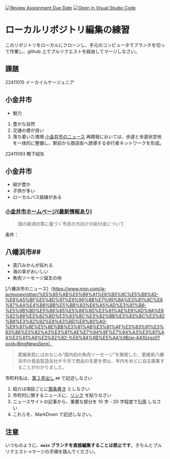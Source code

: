 [![Review Assignment Due Date](https://classroom.github.com/assets/deadline-readme-button-22041afd0340ce965d47ae6ef1cefeee28c7c493a6346c4f15d667ab976d596c.svg)](https://classroom.github.com/a/Jc5hINgy)
[![Open in Visual Studio Code](https://classroom.github.com/assets/open-in-vscode-2e0aaae1b6195c2367325f4f02e2d04e9abb55f0b24a779b69b11b9e10269abc.svg)](https://classroom.github.com/online_ide?assignment_repo_id=19847863&assignment_repo_type=AssignmentRepo)
# ローカルリポジトリ編集の練習

このリポジトリをローカルにクローンし、手元のコンピュータでブランチを切って作業し、github 上でプルリクエストを経由してマージしなさい。

## 課題

22411015 イーカイルケージュニア
## 小金井市
- 魅力
1. 豊かな自然
2. 交通の便が良い
3. 落ち着いた環境
[小金井市のニュース](https://topics.smt.docomo.ne.jp/article/www_watch/trend/www_watch-2025141)
再開発においては、歩道と歩道状空地を一体的に整備し、駅前から商店街へ誘導する歩行者ネットワークを形成。

22411093 鴨下紹矢
## 小金井市
- 緑が豊か
- 子供が多い
- ローカルバス路線がある

### [小金井市ホームページ(最新情報あり)](https://www.city.koganei.lg.jp/)
> 国の経済対策に基づく市民の方向けの給付金について

条件：

 ## 八幡浜市##
  - 真穴みかんが採れる
  - 海の幸がおいしい
  - 魚肉ソーセージ誕生の地
  
  [八幡浜市のニュース]（https://www.msn.com/ja-jp/money/other/%E5%85%AB%E5%B9%A1%E6%B5%9C%E5%B8%82-%E8%A5%BF%E5%8D%97%E9%96%8B%E7%99%BA%E3%81%8C%E8%87%AA%E4%B8%BB%E5%BB%83%E6%A5%AD%E3%81%B8-%E5%9B%BD%E5%86%85%E5%88%9D%E3%81%AE%E9%AD%9A%E8%82%89%E3%82%BD%E3%83%BC%E3%82%BB%E3%83%BC%E3%82%B8%E3%82%92%E8%A3%BD%E9%80%A0-%E9%81%8E%E5%8E%BB%E3%81%AB%E3%81%AF%E3%83%91%E3%83%86%E3%82%A3%E3%81%AE%E7%94%9F%E7%94%A3%E3%81%AA%E3%81%A9%E3%82%82-%E6%84%9B%E5%AA%9B/ar-AA1Gzgz0?ocid=BingNewsSerp）
  > 愛媛県民にはおなじみ“国内初の魚肉ソーセージ”を開発した、愛媛県八幡浜市の食品製造会社が８月で商品の生産を停止、年内をめどに自主廃業することがわかりました。


市町村名は、[第２見出し](https://docs.github.com/ja/get-started/writing-on-github/getting-started-with-writing-and-formatting-on-github/basic-writing-and-formatting-syntax#headings) `##` で記述しなさい
1. 紹介は項目ごとに[箇条書き](https://docs.github.com/ja/get-started/writing-on-github/getting-started-with-writing-and-formatting-on-github/basic-writing-and-formatting-syntax#lists) としなさい
3. 市町村に関するニュースに、[リンク](https://docs.github.com/ja/get-started/writing-on-github/getting-started-with-writing-and-formatting-on-github/basic-writing-and-formatting-syntax#lists) を貼りなさい
4. ニュースサイトの記事から、重要な部分を 10 字 - 20 字程度で[引用](https://docs.github.com/ja/get-started/writing-on-github/getting-started-with-writing-and-formatting-on-github/basic-writing-and-formatting-syntax#quoting-text) しなさい
5. これらを、MarkDown で記述しなさい。

## 注意

いつものように、**`main` ブランチを直接編集することは禁止です**。きちんとプルリクエスト→マージの手順を踏んでください。


